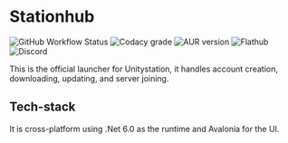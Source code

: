 # Stationhub
![GitHub Workflow Status](https://img.shields.io/github/workflow/status/unitystation/stationhub/.NET%20Core?style=flat-square)
![Codacy grade](https://img.shields.io/codacy/grade/b6c9615ab3ba47f091efb0ff28e24798?style=flat-square)
![AUR version](https://img.shields.io/aur/version/stationhub?style=flat-square)
![Flathub](https://img.shields.io/flathub/v/org.unitystation.StationHub)
![Discord](https://img.shields.io/discord/273774715741667329?style=flat-square)

This is the official launcher for Unitystation, it handles account creation, downloading, updating, and server joining.

## Tech-stack
It is cross-platform using .Net 6.0 as the runtime and Avalonia for the UI.

